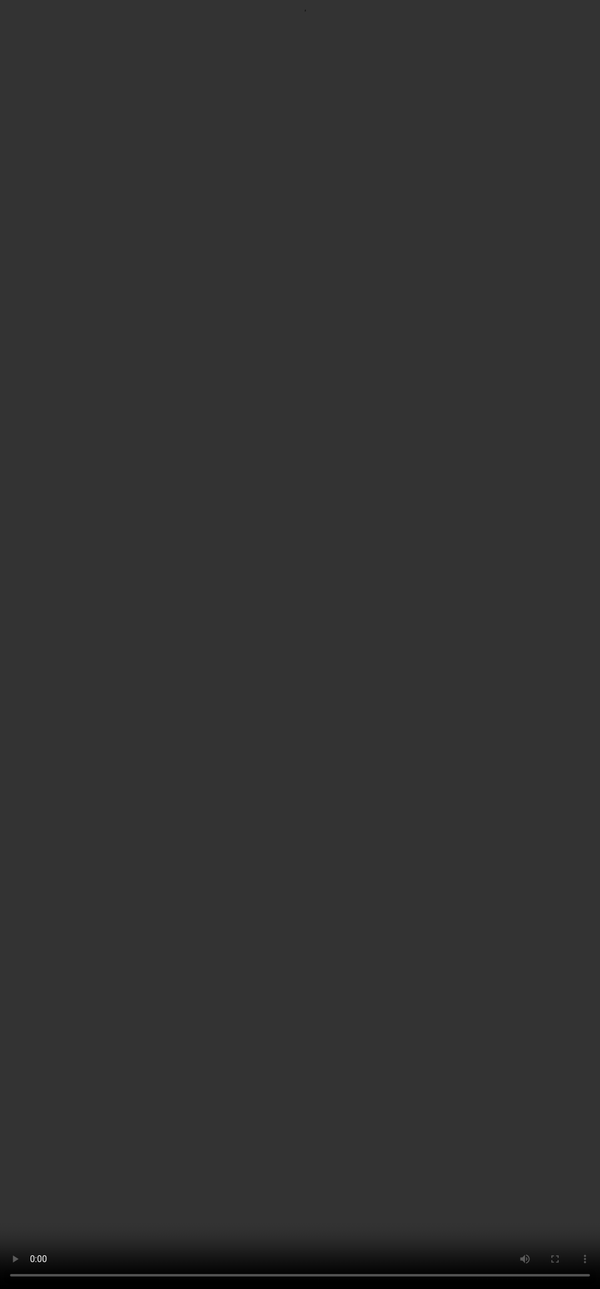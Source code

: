 
### 📊 <span style="color:#8591FF">Rating Categories & Explanation</span>

<video src="${PRIVATE_PREFERENCE_RANKING_VIDEO_7}" frameborder="0" allowfullscreen style="position: absolute; top: 0; left: 0; width: 100%; height: 100%; border: none; object-fit: cover;" controls="" controlslist="nodownload nofullscreen" style="width: 100%" />


| **<span style="color:#8591FF">Rating</span>** | **<span style="color:#8591FF">Explanation</span>**                                                                                                        |
| --------------------------------------------- | --------------------------------------------------------------------------------------------------------------------------------------------------------- |
| **A – Amazing**                               | The response **exceeded expectations** — it was highly satisfying, impressively clear, and well-phrased.                                                  |
| **B – Good**                                  | The response is **satisfactory** — reasonably clear, useful, and mostly correct. Minor issues exist but they **do not affect** the user’s overall intent. |
| **C – Okay**                                  | The response has **multiple minor issues** making it partially off-mark. These **do not affect the core intent**, but **refining is needed**.             |
| **D – Bad**                                   | The response has a **major issue** that results in the user intent **not being satisfied completely**.                                                    |
| **E – Horrible**                              | The response had **multiple major issues**, leaving the user dissatisfied. It may seem **confusing, off-topic, or unhelpful**.                            |

